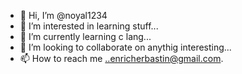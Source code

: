 - 👋 Hi, I’m @noyal1234
- 👀 I’m interested in learning stuff...
- 🌱 I’m currently learning c lang...
- 💞️ I’m looking to collaborate on anythig interesting...
- 📫 How to reach me ..enricherbastin@gmail.com.

<!---
noyal1234/noyal1234 is a ✨ special ✨ repository because its `README.md` (this file) appears on your GitHub profile.
You can click the Preview link to take a look at your changes.
--->
